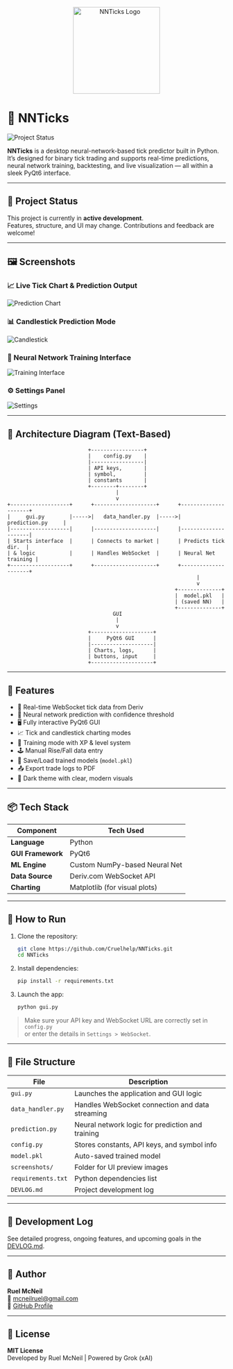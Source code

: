 <p align="center">
  <img src="assets/nnticks_logo.png" alt="NNTicks Logo" width="200"/>
</p>




# 🧠 NNTicks

![Project Status](https://img.shields.io/badge/status-in--development-yellow)

**NNTicks** is a desktop neural-network-based tick predictor built in Python. It’s designed for binary tick trading and supports real-time predictions, neural network training, backtesting, and live visualization — all within a sleek PyQt6 interface.

---

## 🚧 Project Status

This project is currently in **active development**.  
Features, structure, and UI may change. Contributions and feedback are welcome!

---

## 🖼️ Screenshots

### 📈 Live Tick Chart & Prediction Output
![Prediction Chart](screenshots/preveiw.JPG)

### 📊 Candlestick Prediction Mode
![Candlestick](screenshots/preveiw2.JPG)

### 🧪 Neural Network Training Interface
![Training Interface](screenshots/preveiw3.JPG)

### ⚙️ Settings Panel
![Settings](screenshots/preveiw4.JPG)

---

## 🧩 Architecture Diagram (Text-Based)

```
                          +-----------------+
                          |    config.py    |
                          |-----------------|
                          | API keys,       |
                          | symbol,         |
                          | constants       |
                          +--------+--------+
                                   |
                                   v
+-------------------+      +--------------------+      +---------------------+
|     gui.py        |----->|   data_handler.py  |----->|   prediction.py     |
|-------------------|      |--------------------|      |---------------------|
| Starts interface  |      | Connects to market |      | Predicts tick dir.  |
| & logic           |      | Handles WebSocket  |      | Neural Net training |
+-------------------+      +--------------------+      +---------------------+
                                                             |
                                                             v
                                                      +--------------+
                                                      |  model.pkl   |
                                                      | (saved NN)   |
                                                      +--------------+
                                  GUI
                                   |
                                   v
                          +--------------------+
                          |     PyQt6 GUI      |
                          |--------------------|
                          | Charts, logs,      |
                          | buttons, input     |
                          +--------------------+
```

---

## 🔧 Features

- 📡 Real-time WebSocket tick data from Deriv
- 🧠 Neural network prediction with confidence threshold
- 🖥️ Fully interactive PyQt6 GUI
- 📈 Tick and candlestick charting modes
- 🧪 Training mode with XP & level system
- 🕹️ Manual Rise/Fall data entry
- 💾 Save/Load trained models (`model.pkl`)
- 📤 Export trade logs to PDF
- 🌙 Dark theme with clear, modern visuals

---

## 📦 Tech Stack

| Component        | Tech Used                     |
|------------------|-------------------------------|
| **Language**     | Python                        |
| **GUI Framework**| PyQt6                         |
| **ML Engine**    | Custom NumPy-based Neural Net |
| **Data Source**  | Deriv.com WebSocket API       |
| **Charting**     | Matplotlib (for visual plots) |

---

## 🚀 How to Run

1. Clone the repository:
   ```bash
   git clone https://github.com/Cruelhelp/NNTicks.git
   cd NNTicks
   ```

2. Install dependencies:
   ```bash
   pip install -r requirements.txt
   ```

3. Launch the app:
   ```bash
   python gui.py
   ```

> Make sure your API key and WebSocket URL are correctly set in `config.py`  
or enter the details in `Settings > WebSocket`.

---

## 📁 File Structure

| File              | Description                                      |
|-------------------|--------------------------------------------------|
| `gui.py`          | Launches the application and GUI logic           |
| `data_handler.py` | Handles WebSocket connection and data streaming  |
| `prediction.py`   | Neural network logic for prediction and training |
| `config.py`       | Stores constants, API keys, and symbol info      |
| `model.pkl`       | Auto-saved trained model                         |
| `screenshots/`    | Folder for UI preview images                     |
| `requirements.txt`| Python dependencies list                         |
| `DEVLOG.md`       | Project development log                          |

---

## 📓 Development Log

See detailed progress, ongoing features, and upcoming goals in the [DEVLOG.md](DEVLOG.md).

---

## 👤 Author

**Ruel McNeil**  
📧 mcneilruel@gmail.com  
🔗 [GitHub Profile](https://github.com/Cruelhelp)

---

## 🧾 License

**MIT License**  
Developed by Ruel McNeil | Powered by Grok (xAI)
